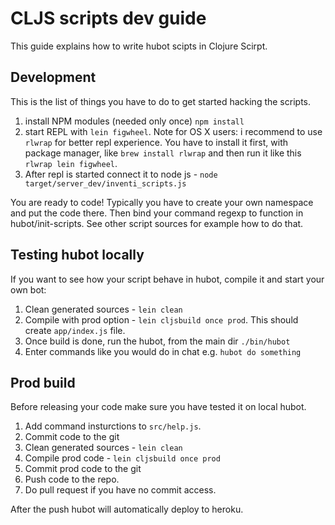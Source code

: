 # CLJS scripts dev guide
This guide explains how to write hubot scipts in Clojure Scirpt.

## Development
This is the list of things you have to do to get started hacking the scripts.

1. install NPM modules (needed only once) ``npm install`` 
2. start REPL with ``lein figwheel``. Note for OS X users: i recommend to use ``rlwrap`` for better repl experience. You have to install it first, with package manager, like ``brew install rlwrap`` and then run it like this ``rlwrap lein figwheel``.
3. After repl is started connect it to node js - ``node target/server_dev/inventi_scripts.js``

You are ready to code!
Typically you have to create your own namespace and put the code there. Then bind your command regexp to function in hubot/init-scripts. See other script sources for example how to do that.

## Testing hubot locally
If you want to see how your script behave in hubot, compile it and start your own bot:

1. Clean generated sources - ``lein clean``
2. Compile with prod option - ``lein cljsbuild once prod``. This should create ``app/index.js`` file.
3. Once build is done, run the hubot, from the main dir ``./bin/hubot ``
4. Enter commands like you would do in chat e.g. ``hubot do something``

## Prod build
Before releasing your code make sure you have tested it on local hubot.

1. Add command insturctions to ``src/help.js``.
2. Commit code to the git
3. Clean generated sources - ``lein clean``
4. Compile prod code - ``lein cljsbuild once prod``
5. Commit prod code to the git
6. Push code to the repo.
7. Do pull request if you have no commit access.

After the push hubot will automatically deploy to heroku.


